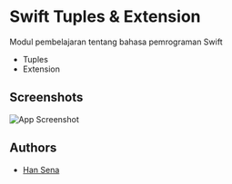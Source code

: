
# Swift Tuples & Extension

Modul pembelajaran tentang bahasa pemrograman Swift
- Tuples
- Extension


## Screenshots

![App Screenshot](https://res.cloudinary.com/moyadev/image/upload/v1692257013/sena/CleanShot_2023-08-17_at_07.41.06_2x_ixnlwr.png)


## Authors

- [Han Sena](https://hidayatabisena.com)

